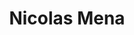 ---
layout: default
title: Nicolas Mena
profession: Programador Full Stack 
subTitle: Desarrollador de Software y Aplicaciones Web, amante al software libre.
---